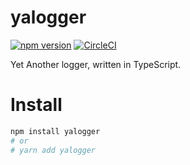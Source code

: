 # yalogger

[![npm version](https://badge.fury.io/js/%40kenju%2Fyalogger.svg)](https://badge.fury.io/js/%40kenju%2Fyalogger) [![CircleCI](https://circleci.com/gh/kenju/yalogger.svg?style=svg)](https://circleci.com/gh/kenju/yalogger)

Yet Another logger, written in TypeScript.

# Install

```bash
npm install yalogger
# or
# yarn add yalogger
```
